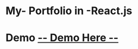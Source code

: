 <h1>My- Portfolio in -React.js</h1>

# Demo <a href='https://my-portfolio-mohamedreda3.vercel.app/'> -- Demo Here -- </a>
